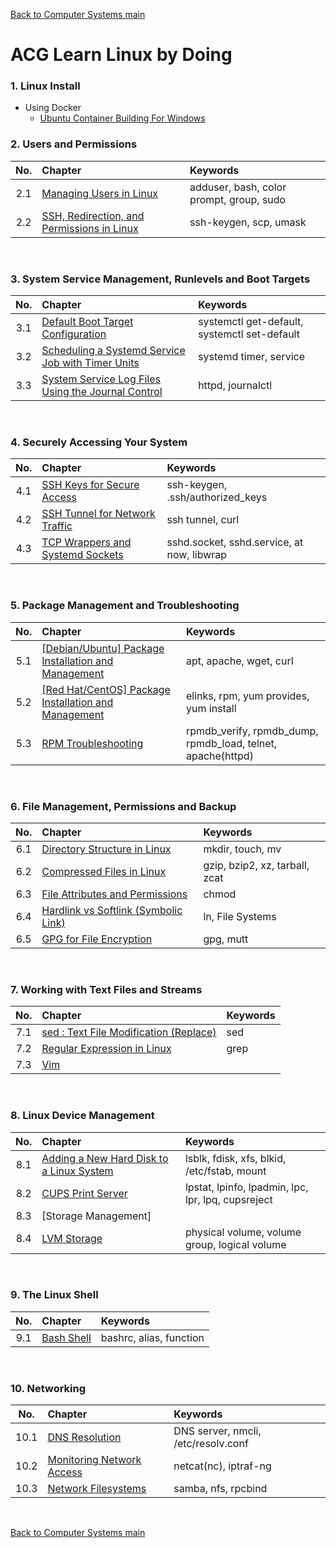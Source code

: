 [Back to Computer Systems main](../../../README.md)

# ACG Learn Linux by Doing

### 1. Linux Install
* Using Docker
  * [Ubuntu Container Building For Windows](1_1/note.md)

### 2. Users and Permissions
|No.|Chapter|Keywords|
|:-:|:------|:-------|
|2.1|[Managing Users in Linux](2_1/note.md)|adduser, bash, color prompt, group, sudo|
|2.2|[SSH, Redirection, and Permissions in Linux](2_2/note.md)|ssh-keygen, scp, umask|

<br>

### 3. System Service Management, Runlevels and Boot Targets
|No.|Chapter|Keywords|
|:-:|:------|:-------|
|3.1|[Default Boot Target Configuration](3_1/note.md)|systemctl get-default, systemctl set-default|
|3.2|[Scheduling a Systemd Service Job with Timer Units](3_2/note.md)|systemd timer, service|
|3.3|[System Service Log Files Using the Journal Control](3_3/note.md)|httpd, journalctl|

<br>

### 4. Securely Accessing Your System
|No.|Chapter|Keywords|
|:-:|:------|:-------|
|4.1|[SSH Keys for Secure Access](4_1/note.md)|ssh-keygen, .ssh/authorized_keys|
|4.2|[SSH Tunnel for Network Traffic](4_2/note.md)|ssh tunnel, curl|
|4.3|[TCP Wrappers and Systemd Sockets](4_3/note.md)|sshd.socket, sshd.service, at now, libwrap|

<br>

### 5. Package Management and Troubleshooting
|No.|Chapter|Keywords|
|:-:|:------|:-------|
|5.1|[[Debian/Ubuntu] Package Installation and Management](5_1/note.md)|apt, apache, wget, curl|
|5.2|[[Red Hat/CentOS] Package Installation and Management](5_2/note.md)|elinks, rpm, yum provides, yum install|
|5.3|[RPM Troubleshooting](5_2/note.md)|rpmdb_verify, rpmdb_dump, rpmdb_load, telnet, apache(httpd)|

<br>

### 6. File Management, Permissions and Backup
|No.|Chapter|Keywords|
|:-:|:------|:-------|
|6.1|[Directory Structure in Linux](6_1/note.md)|mkdir, touch, mv|
|6.2|[Compressed Files in Linux](6_2/note.md)|gzip, bzip2, xz, tarball, zcat|
|6.3|[File Attributes and Permissions](6_3/note.md)|chmod|
|6.4|[Hardlink vs Softlink (Symbolic Link)](6_4/note.md)|ln, File Systems|
|6.5|[GPG for File Encryption](6_5/note.md)|gpg, mutt|

<br>

### 7. Working with Text Files and Streams
|No.|Chapter|Keywords|
|:-:|:------|:-------|
|7.1|[sed : Text File Modification (Replace)](7_1/note.md)|sed|
|7.2|[Regular Expression in Linux](7_2/note.md)|grep|
|7.3|[Vim](7_3/note.md)||

<br>

### 8. Linux Device Management
|No.|Chapter|Keywords|
|:-:|:------|:-------|
|8.1|[Adding a New Hard Disk to a Linux System](8_1/note.md)|lsblk, fdisk, xfs, blkid, /etc/fstab, mount|
|8.2|[CUPS Print Server](8_2/note.md)|lpstat, lpinfo, lpadmin, lpc, lpr, lpq, cupsreject|
|8.3|[Storage Management]||
|8.4|[LVM Storage](./8_4/note.md)|physical volume, volume group, logical volume|

<br>

### 9. The Linux Shell
|No.|Chapter|Keywords|
|:-:|:------|:-------|
|9.1|[Bash Shell](./9_1/note.md)|bashrc, alias, function|

<br>

### 10. Networking
|No.|Chapter|Keywords|
|:-:|:------|:-------|
|10.1|[DNS Resolution](./10_1/note.md)|DNS server, nmcli, /etc/resolv.conf|
|10.2|[Monitoring Network Access](./10_2/note.md)|netcat(nc), iptraf-ng|
|10.3|[Network Filesystems](./10_3/note.md)|samba, nfs, rpcbind|

<br>



[Back to Computer Systems main](../../../README.md)